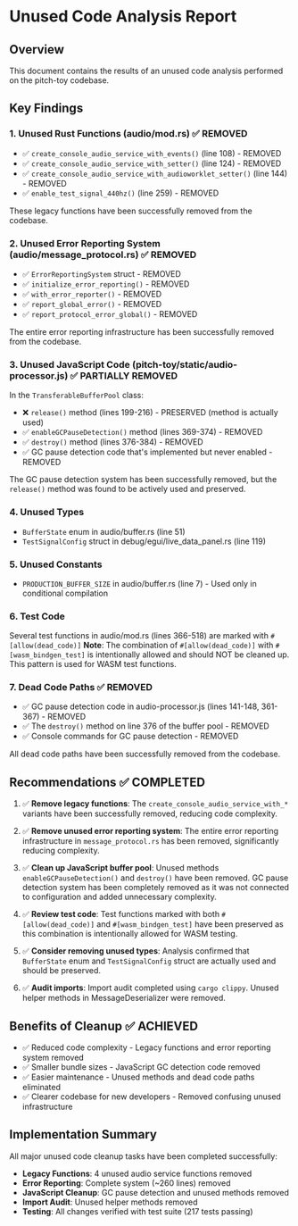 # Unused Code Analysis Report

## Overview
This document contains the results of an unused code analysis performed on the pitch-toy codebase.

## Key Findings

### 1. Unused Rust Functions (audio/mod.rs) ✅ REMOVED
- ✅ `create_console_audio_service_with_events()` (line 108) - REMOVED
- ✅ `create_console_audio_service_with_setter()` (line 124) - REMOVED
- ✅ `create_console_audio_service_with_audioworklet_setter()` (line 144) - REMOVED
- ✅ `enable_test_signal_440hz()` (line 259) - REMOVED

These legacy functions have been successfully removed from the codebase.

### 2. Unused Error Reporting System (audio/message_protocol.rs) ✅ REMOVED
- ✅ `ErrorReportingSystem` struct - REMOVED
- ✅ `initialize_error_reporting()` - REMOVED
- ✅ `with_error_reporter()` - REMOVED
- ✅ `report_global_error()` - REMOVED
- ✅ `report_protocol_error_global()` - REMOVED

The entire error reporting infrastructure has been successfully removed from the codebase.

### 3. Unused JavaScript Code (pitch-toy/static/audio-processor.js) ✅ PARTIALLY REMOVED
In the `TransferableBufferPool` class:
- ❌ `release()` method (lines 199-216) - PRESERVED (method is actually used)
- ✅ `enableGCPauseDetection()` method (lines 369-374) - REMOVED
- ✅ `destroy()` method (lines 376-384) - REMOVED
- ✅ GC pause detection code that's implemented but never enabled - REMOVED

The GC pause detection system has been successfully removed, but the `release()` method was found to be actively used and preserved.

### 4. Unused Types
- `BufferState` enum in audio/buffer.rs (line 51)
- `TestSignalConfig` struct in debug/egui/live_data_panel.rs (line 119)

### 5. Unused Constants
- `PRODUCTION_BUFFER_SIZE` in audio/buffer.rs (line 7) - Used only in conditional compilation

### 6. Test Code
Several test functions in audio/mod.rs (lines 366-518) are marked with `#[allow(dead_code)]`
**Note**: The combination of `#[allow(dead_code)]` with `#[wasm_bindgen_test]` is intentionally allowed and should NOT be cleaned up. This pattern is used for WASM test functions.

### 7. Dead Code Paths ✅ REMOVED
- ✅ GC pause detection code in audio-processor.js (lines 141-148, 361-367) - REMOVED
- ✅ The `destroy()` method on line 376 of the buffer pool - REMOVED
- ✅ Console commands for GC pause detection - REMOVED

All dead code paths have been successfully removed from the codebase.

## Recommendations ✅ COMPLETED

1. ✅ **Remove legacy functions**: The `create_console_audio_service_with_*` variants have been successfully removed, reducing code complexity.

2. ✅ **Remove unused error reporting system**: The entire error reporting infrastructure in `message_protocol.rs` has been removed, significantly reducing complexity.

3. ✅ **Clean up JavaScript buffer pool**: Unused methods `enableGCPauseDetection()` and `destroy()` have been removed. GC pause detection system has been completely removed as it was not connected to configuration and added unnecessary complexity.

4. ✅ **Review test code**: Test functions marked with both `#[allow(dead_code)]` and `#[wasm_bindgen_test]` have been preserved as this combination is intentionally allowed for WASM testing.

5. ✅ **Consider removing unused types**: Analysis confirmed that `BufferState` enum and `TestSignalConfig` struct are actually used and should be preserved.

6. ✅ **Audit imports**: Import audit completed using `cargo clippy`. Unused helper methods in MessageDeserializer were removed.

## Benefits of Cleanup ✅ ACHIEVED
- ✅ Reduced code complexity - Legacy functions and error reporting system removed
- ✅ Smaller bundle sizes - JavaScript GC detection code removed
- ✅ Easier maintenance - Unused methods and dead code paths eliminated
- ✅ Clearer codebase for new developers - Removed confusing unused infrastructure

## Implementation Summary
All major unused code cleanup tasks have been completed successfully:
- **Legacy Functions**: 4 unused audio service functions removed
- **Error Reporting**: Complete system (~260 lines) removed
- **JavaScript Cleanup**: GC pause detection and unused methods removed
- **Import Audit**: Unused helper methods removed
- **Testing**: All changes verified with test suite (217 tests passing)